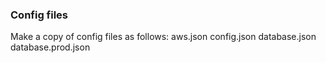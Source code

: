 ### Config files ###

Make a copy of config files as follows:
aws.json
config.json
database.json
database.prod.json
